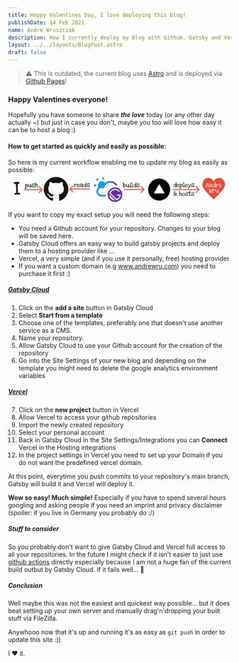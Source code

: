 ```yaml
---
title: Happy Valentines Day, I love deploying this blog!
publishDate: 14 Feb 2021
name: Andre Wruszczak
description: How I currently deploy my blog with Github, Gatsby and Vercel.
layout: ../../layouts/BlogPost.astro
draft: false 
---
```


> ⚠️ This is outdated, the current blog uses [Astro](astro.build) and is deployed via [Github Pages](https://pages.github.com/)!

### Happy Valentines everyone!

Hopefully you have someone to share _**the love**_ today (or any other day actually ~) but just in case you don't, maybe you too will
love how easy it can be to host a blog :)

#### How to get started as quickly and easily as possible:

So here is my current workflow enabling me to update my blog as easily as possible:
![workflow](/assets/blog/valentines/workflow.png)

If you want to copy my exact setup you will need the following steps:
- You need a Github account for your repository. Changes to your blog will be saved here.
- Gatsby Cloud offers an easy way to build gatsby projects and deploy them to a hosting provider like ...
- Vercel, a very simple (and if you use it personally, free) hosting provider
- If you want a custom domain (e.g www.andrewru.com) you need to purchase it first :)

##### [Gatsby Cloud](https://www.gatsbyjs.com/cloud/)

1. Click on the **add a site** button in Gatsby Cloud
2. Select **Start from a template**
3. Choose one of the templates, preferably one that doesn't use another service as a CMS.
4. Name your repository.
5. Allow Gatsby Cloud to use your Github account for the creation of the repository
6. Go into the Site Settings of your new blog and depending on the template you might need to delete the google analytics environment variables

##### [Vercel](https://vercel.com/)

7. Click on the **new project** button in Vercel
8. Allow Vercel to access your github repositories
9. Import the newly created repository
10. Select your personal account
11. Back in Gatsby Cloud in the Site Settings/Integrations you can **Connect** Vercel in the Hosting integrations
12. In the project settings in Vercel you need to set up your Domain if you do not want the predefined vercel domain.

At this point, everytime you push commits to your repository's main branch, Gatsby will build it and Vercel will deploy it.

**Wow so easy! Much simple!** Especially if you have to spend several hours googling and asking people if you need
an imprint and privacy disclaimer (spoiler: if you live in Germany you probably do :/)

##### Stuff to consider
So you probably don't want to give Gatsby Cloud and Vercel full access to all your repositories.
In the future I might check if it isn't easier to just use [github actions](https://github.com/features/actions) directly
especially because I am not a huge fan of the current build outbut by Gatsby Cloud. If it fails well... 🤷

##### Conclusion
Well maybe this was not the easiest and quickest way possible... but it does beat setting up your own server and
manually drag'n'dropping your built stuff via FileZilla.

Anywhooo now that it's up and running it's as easy as ```git push``` in order to update this site :))

I ❤ it.

